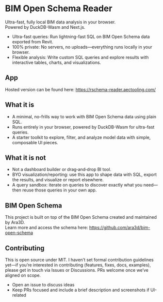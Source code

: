 # BIM Open Schema Reader

Ultra-fast, fully local BIM data analysis in your browser.  
Powered by DuckDB-Wasm and Next.js.

- Ultra-fast queries: Run lightning-fast SQL on BIM Open Schema data exported from Revit.
- 100% private: No servers, no uploads—everything runs locally in your browser.
- Flexible analysis: Write custom SQL queries and explore results with interactive tables, charts, and visualizations.

## App

Hosted version can be found here: https://rschema-reader.aectooling.com/

## What it is

- A minimal, no-frills way to work with BIM Open Schema data using plain SQL.
- Runs entirely in your browser, powered by DuckDB-Wasm for ultra-fast queries.
- A starter toolkit to explore, filter, and analyze model data with simple, composable UI pieces.

## What it is not

- Not a dashboard builder or drag‑and‑drop BI tool.
- BYO visualization/reporting: use this app to shape data with SQL, export the results, and visualize or report elsewhere.
- A query sandbox: iterate on queries to discover exactly what you need—then reuse those queries in your own app.

## BIM Open Schema

This project is built on top of the BIM Open Schema created and maintained by Ara3D.  
Learn more and access the schema here: https://github.com/ara3d/bim-open-schema

## Contributing

This is open source under MIT. I haven’t set formal contribution guidelines yet—if you’re interested in contributing (features, fixes, docs, examples), please get in touch via Issues or Discussions. PRs welcome once we’ve aligned on scope.

- Open an issue to discuss ideas
- Keep PRs focused and include a brief description and screenshots if UI-related

